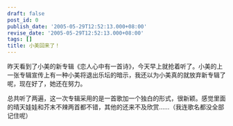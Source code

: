```yaml
---
draft: false
post_id: 0
publish_date: '2005-05-29T12:52:13.000+08:00'
revise_date: '2005-05-29T12:52:13.000+08:00'
tags: []
title: 小美回来了！
---
```


昨天看到了小美的新专辑《恋人心中有一首诗》，今天早上就抢着听了。小美的上一张专辑宣传上有一种小美将退出乐坛的暗示，我还以为小美真的就放弃新专辑了呢，现在好了，她还在努力。

总共听了两遍，这一次专辑采用的是一首歌加一个独白的形式，很新颖。感觉里面的晴天娃娃和芥末不辣两首都不错，其他的还来不及欣赏……（我连歌名都没全部记住呢）
